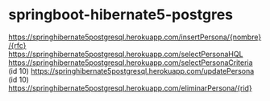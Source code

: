 # springboot-hibernate5-postgres
https://springhibernate5postgresql.herokuapp.com/insertPersona/{nombre}/{rfc}
https://springhibernate5postgresql.herokuapp.com/selectPersonaHQL
https://springhibernate5postgresql.herokuapp.com/selectPersonaCriteria          (id 10)
https://springhibernate5postgresql.herokuapp.com/updatePersona                  (id 10)
https://springhibernate5postgresql.herokuapp.com/eliminarPersona/{rid}
